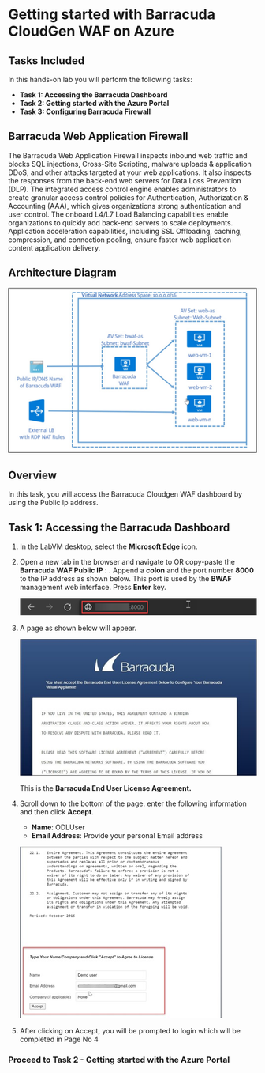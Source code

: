 # Getting started with Barracuda CloudGen WAF on Azure

## Tasks Included

In this hands-on lab you will perform the following tasks:

- **Task 1: Accessing the Barracuda Dashboard**
- **Task 2: Getting started with the Azure Portal**
- **Task 3: Configuring Barracuda Firewall**

## Barracuda Web Application Firewall

The Barracuda Web Application Firewall inspects inbound web traffic and blocks SQL injections, Cross-Site Scripting, malware uploads & application DDoS, and other attacks targeted at your web applications. It also inspects the responses from the back-end web servers for Data Loss Prevention (DLP). The integrated access control engine enables administrators to create granular access control policies for Authentication, Authorization & Accounting (AAA), which gives organizations strong authentication and user control. The onboard L4/L7 Load Balancing capabilities enable organizations to quickly add back-end servers to scale deployments. Application acceleration capabilities, including SSL Offloading, caching, compression, and connection pooling, ensure faster web application content application delivery.

## Architecture Diagram

   ![](../images/image-diagram.jpg)

## Overview 

In this task, you will access the Barracuda Cloudgen WAF dashboard by using the Public Ip address.

## Task 1: Accessing the Barracuda Dashboard 

1. In the LabVM desktop, select the **Microsoft Edge** icon.
  
1. Open a new tab in the browser and navigate to <inject key="Barracuda CloudGen WAF URL"></inject> OR copy-paste the **Barracuda WAF Public IP** : <inject key="bwafIP"></inject> . Append a **colon** and the port number **8000** to the IP address as shown below. This port is used by the **BWAF** management web interface. Press **Enter** key.

    ![](../images/image-907.png)

1. A page as shown below will appear.

    ![](../images/Picture16.jpg)

    This is the **Barracuda End User License Agreement.**

1. Scroll down to the bottom of the page. enter the following information and then click **Accept**.
 
   * **Name**: ODLUser
   * **Email Address**: Provide your personal Email address

   ![](../images/Picture17.jpg)
   
1. After clicking on Accept, you will be prompted to login which will be completed in Page No 4
 
 ### Proceed to Task 2 - Getting started with the Azure Portal


